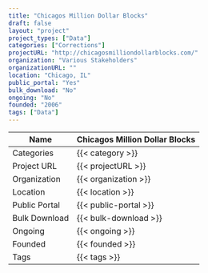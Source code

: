 ```yaml
---
title: "Chicagos Million Dollar Blocks"
draft: false
layout: "project"
project_types: ["Data"]
categories: ["Corrections"]
projectURL: "http://chicagosmilliondollarblocks.com/"
organization: "Various Stakeholders"
organizationURL: ""
location: "Chicago, IL"
public_portal: "Yes"
bulk_download: "No"
ongoing: "No"
founded: "2006"
tags: ["Data"]
---
```



Name                    |  Chicagos Million Dollar Blocks    
------------------------|----
Categories              | {{< category >}} 
Project URL             | {{< projectURL >}} 
Organization            | {{< organization >}} 
Location                | {{< location >}} 
Public Portal           | {{< public-portal >}} 
Bulk Download           | {{< bulk-download >}} 
Ongoing                 | {{< ongoing >}} 
Founded                 | {{< founded >}} 
Tags                    | {{< tags >}} 

